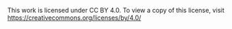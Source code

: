  This work is licensed under CC BY 4.0. To view a copy of this license, visit https://creativecommons.org/licenses/by/4.0/
